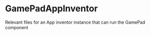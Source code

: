 # GamePadAppInventor
Relevant files for an App inventor instance that can run the GamePad component
